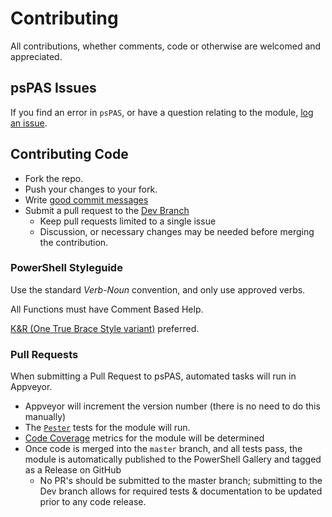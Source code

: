# Contributing

All contributions, whether comments, code or otherwise are welcomed and appreciated.

## psPAS Issues

If you find an error in `psPAS`, or have a question relating to the module, [log an issue][new-issue].

## Contributing Code

- Fork the repo.
- Push your changes to your fork.
- Write [good commit messages][commit]
- Submit a pull request to the [Dev Branch][dev-branch]
  - Keep pull requests limited to a single issue
  - Discussion, or necessary changes may be needed before merging the contribution.

### PowerShell Styleguide

Use the standard *Verb*-*Noun* convention, and only use approved verbs.

All Functions must have Comment Based Help.

[K&R (One True Brace Style variant)](https://github.com/PoshCode/PowerShellPracticeAndStyle/issues/81) preferred.

### Pull Requests

When submitting a Pull Request to psPAS, automated tasks will run in Appveyor.

- Appveyor will increment the version number (there is no need to do this manually)
- The [`Pester`][pester-repo] tests for the module will run.
- [Code Coverage][code-coverage] metrics for the module will be determined
- Once code is merged into the `master` branch, and all tests pass, the module is automatically published to the PowerShell Gallery and tagged as a Release on GitHub
  - No PR's should be submitted to the master branch; submitting to the Dev branch allows for required tests & documentation to be updated prior to any code release.

[commit]: http://tbaggery.com/2008/04/19/a-note-about-git-commit-messages.html
[OTBS]: https://github.com/PoshCode/PowerShellPracticeAndStyle/issues/81
[new-issue]: https://github.com/pspete/psPAS/issues/new
[dev-branch]: https://github.com/pspete/psPAS/tree/dev
[pester-repo]: https://github.com/pester/Pester
[code-coverage]: https://coveralls.io/github/pspete/psPAS